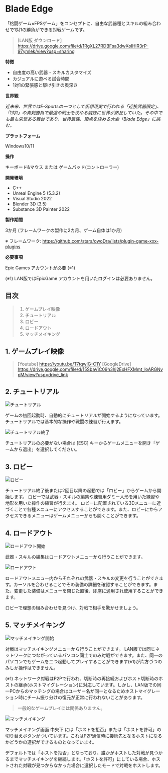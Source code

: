 
# **Blade Edge**

「格闘ゲーム×FPSゲーム」をコンセプトに、自由な武器種とスキルの組み合わせで1対1の勝負ができる対戦ゲームです。

> [LAN版 ダウンロード] https://drive.google.com/file/d/1RgXL27RDBFsa3dwXolHIR3rP-97ymlek/view?usp=sharing

**特徴**
 - 自由度の高い武器・スキルカスタマイズ
 - カジュアルに遊べる試合時間
 - 1対1の緊張感と駆け引きの奥深さ

**世界観**

*近未来、世界ではE-Sportsの一つとして仮想現実で行われる「近接武器限定」、「1対1」の真剣勝負で最強の戦士を決める競技に世界が熱狂していた。その中でも最も栄誉ある舞台であり、世界最強、頂点を決める大会「Blade Edge」に挑む。*


**プラットフォーム**

Windows10/11


**操作**

キーボード&マウス または ゲームパッド(コントローラー)


**開発環境**

 - C++
 - Unreal Engine 5 (5.3.2)
 - Visual Studio 2022
 - Blender 3D (3.5)
 - Substance 3D Painter 2022


**製作期間**

3か月 (フレームワークの製作に2カ月、ゲーム自体は1か月)

※ フレームワーク: https://github.com/stars/owoDra/lists/plugin-game-xxx-plugins


**必要事項**

Epic Games アカウントが必要  (※1)

(※1) LAN版ではEpicGame アカウントを用いたログインは必要ありません。

## 目次
> 1. ゲームプレイ映像
> 2. チュートリアル
> 3. ロビー
> 4. ロードアウト
> 5. マッチメイキング

## 1. ゲームプレイ映像
> [Youtube] https://youtu.be/T7tqwIG-C1Y
> [GoogleDrive] https://drive.google.com/file/d/15SbaViC09h3hj2ExHFXMmt_loARGNypM/view?usp=drive_link

## 2. チュートリアル
![チュートリアル](https://github.com/owoDra/BladeEdge/blob/main/Docs/%E3%83%81%E3%83%A5%E3%83%BC%E3%83%88%E3%83%AA%E3%82%A2%E3%83%AB.png)

ゲームの初回起動時、自動的にチュートリアルが開始するようになっています。
チュートリアルでは基本的な操作や戦闘の練習が行えます。

![チュートリアル終了](https://github.com/owoDra/BladeEdge/blob/main/Docs/%E3%82%B2%E3%83%BC%E3%83%A0%E3%81%8B%E3%82%89%E9%80%80%E5%87%BA.png)

チュートリアルの必要がない場合は [ESC] キーからゲームメニューを開き「ゲームから退出」を選択してください。

## 3. ロビー
![ロビー](https://github.com/owoDra/BladeEdge/blob/main/Docs/%E3%83%AD%E3%83%93%E3%83%BC.png)

チュートリアル終了後または2回目以降の起動では「ロビー」からゲームから開始します。
ロビーでは武器・スキルの編集や練習用ダミー人形を用いた練習や地形を用いた操作の練習が行えます。
ロビーに配置されている3Dメニューに近づくことで各種メニューにアクセスすることができます。また、ロビーにからアクセスできるメニューはゲームメニューからも開くことができます。

## 4. ロードアウト
![ロードアウト開始](https://github.com/owoDra/BladeEdge/blob/main/Docs/%E3%83%AD%E3%83%BC%E3%83%89%E3%82%A2%E3%82%A6%E3%83%88%E9%96%8B%E5%A7%8B.png)

武器・スキルの編集はロードアウトメニューから行うことができます。

![ロードアウト](https://github.com/owoDra/BladeEdge/blob/main/Docs/%E3%83%AD%E3%83%BC%E3%83%89%E3%82%A2%E3%82%A6%E3%83%88.png)

ロードアウトメニュー内からそれぞれの武器・スキルの変更を行うことができます。カーソルを合わせることでその装備の詳細を確認することができます。また、変更した装備はメニューを閉じた直後、即座に適用され使用することができます。

ロビーで理想の組み合わせを見つけ、対戦で相手を驚かせましょう。

## 5. マッチメイキング
![マッチメイキング開始](https://github.com/owoDra/BladeEdge/blob/main/Docs/%E3%83%9E%E3%83%83%E3%83%81%E3%83%A1%E3%82%A4%E3%82%AD%E3%83%B3%E3%82%B0%E9%96%8B%E5%A7%8B.png)

対戦はマッチメイキングメニューから行うことができます。
LAN版では同じネットワークにつながっているパソコン同士でのみ対戦ができます。また、同一のパソコンでもゲームを二つ起動してプレイすることができます(※1)が片方づつのみしか操作はできません。

(※1) ネットワーク対戦はP2Pで行われ、切断時の再接続およびホスト切断時のホストの継承(ホストマイグレーション)に対応しています。しかし、LAN版での同一PCからのマッチングの場合はユーザー名が同一となるためホストマイグレーション時にチーム振り分けの復元が正常に行われないことがあります。

> 一般的なゲームプレイには関係ありません。

![マッチメイキング](https://github.com/owoDra/BladeEdge/blob/main/Docs/%E3%83%9E%E3%83%83%E3%83%81%E3%83%A1%E3%82%A4%E3%82%AD%E3%83%B3%E3%82%B0.png)

マッチメイキング画面 中央下 には「ホストを拒否」または「ホストを許可」の切り替えボタンがついています。これはP2P通信時に接続先となるホストになるかどうかの選択ができるものとなっています。

デフォルトでは「ホストを拒否」となっており、誰かがホストした対戦が見つかるまでマッチメイキングを継続します。「ホストを許可」にしている場合、ホストされた対戦が見つからなかった場合に選択したモードで対戦をホストします。
